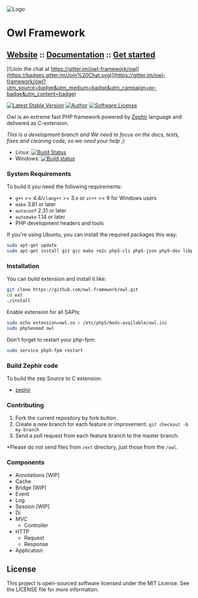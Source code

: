 ![Logo](http://owl.dmtry.me/img/repository.png?v2 "Owl Framework")

Owl Framework
=============

## [Website](http://owl.dmtry.me/) :: [Documentation](http://docs.owl.dmtry.me/) :: [Get started](http://owl.dmtry.me/get-started)

[![Join the chat at https://gitter.im/owl-framework/owl](https://badges.gitter.im/Join%20Chat.svg)](https://gitter.im/owl-framework/owl?utm_source=badge&utm_medium=badge&utm_campaign=pr-badge&utm_content=badge)

[![Latest Stable Version](http://img.shields.io/packagist/v/owl/owl.svg?style=flat)](https://packagist.org/packages/owl/owl)
[![Author](http://img.shields.io/badge/author-@ovr-blue.svg?style=flat-square)](https://twitter.com/ovrweb)
[![Software License](https://img.shields.io/badge/license-MIT-brightgreen.svg?style=flat-square)](LICENSE.md)

Owl is an extreme fast PHP framework powered by [Zephir](https://github.com/phalcon/zephir) language and delivered as C-extension.

*This is a development branch and We need to focus on the docs, tests, fixes and cleaning code, so we need your help ;)*

* Linux: [![Build Status](https://api.travis-ci.org/owl-framework/owl.svg?branch=master)](http://travis-ci.org/owl-framework/owl)
* Windows: [![Build status](https://ci.appveyor.com/api/projects/status/42x5t3f564jij2eh/branch/master?svg=true)](https://ci.appveyor.com/project/ovr/owl/branch/master)

### System Requirements

To build it you need the following requirements:

* `g++` >= 4.4/`clang++` >= 3.x or `vc++` >= 9 for Windows users
* `make` 3.81 or later
* `autoconf` 2.31 or later
* `automake` 1.14 or later
* PHP development headers and tools

If you're using Ubuntu, you can install the required packages this way:

```bash
sudo apt-get update
sudo apt-get install git gcc make re2c php5-cli php5-json php5-dev libpcre3-dev
```

### Installation

You can build extension and install it like:

```bash
git clone https://github.com/owl-framework/owl.git
cd ext
./install
```

Enable extension for all SAPIs:

```sh
sudo echo extension=owl.so > /etc/php5/mods-available/owl.ini
sudo php5enmod owl
```

Don't forget to restart your php-fpm:

```bash
sudo service php5-fpm restart
```

### Build Zephir code

To build the zep Source to C extension:
* [zephir](https://github.com/phalcon/zephir)

### Contributing

1. Fork the current repository by fork button.
2. Create a new branch for each feature or improvement. `git checkout -b my-branch`
3. Send a pull request from each feature branch to the master branch.

*Please do not send files from `/ext` directory, just those from the `/owl`.

### Components

- Annotations [WIP]
- Cache
- Bridge [WIP]
- Event
- Log
- Session [WIP]
- Di
- MVC
    * Controller
- HTTP
    * Request
    * Response
- Application

License
-------

This project is open-sourced software licensed under the MIT License. See the LICENSE file for more information.
